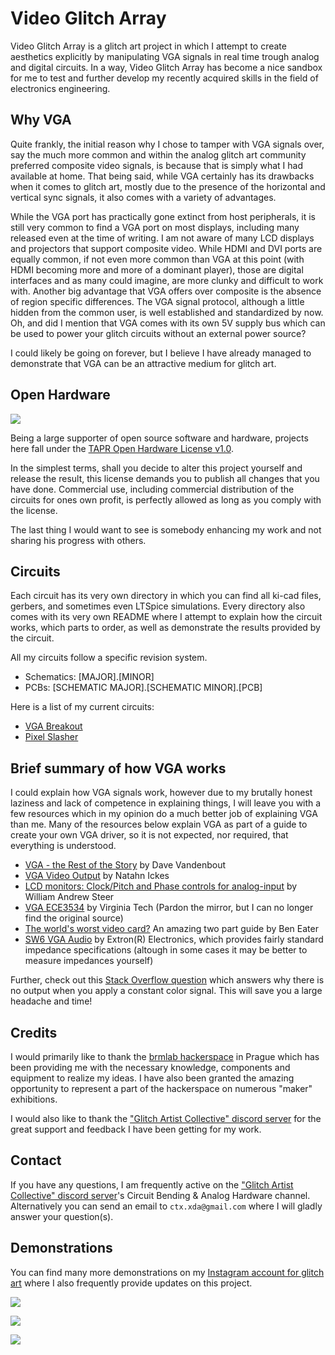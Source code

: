 # Video Glitch Array

Video Glitch Array is a glitch art project in which I attempt to create aesthetics explicitly by manipulating VGA signals in real time trough analog and digital circuits. In a way, Video Glitch Array has become a nice sandbox for me to test and further develop my recently acquired skills in the field of electronics engineering.

## Why VGA

Quite frankly, the initial reason why I chose to tamper with VGA signals over, say the much more common and within the analog glitch art community preferred composite video signals, is because that is simply what I had available at home. That being said, while VGA certainly has its drawbacks when it comes to glitch art, mostly due to the presence of the horizontal and vertical sync signals, it also comes with a variety of advantages.

While the VGA port has practically gone extinct from host peripherals, it is still very common to find a VGA port on most displays, including many released even at the time of writing. I am not aware of many LCD displays and projectors that support composite video. While HDMI and DVI ports are equally common, if not even more common than VGA at this point (with HDMI becoming more and more of a dominant player), those are digital interfaces and as many could imagine, are more clunky and difficult to work with. Another big advantage that VGA offers over composite is the absence of region specific differences. The VGA signal protocol, although a little hidden from the common user, is well established and standardized by now. Oh, and did I mention that VGA comes with its own 5V supply bus which can be used to power your glitch circuits without an external power source?

I could likely be going on forever, but I believe I have already managed to demonstrate that VGA can be an attractive medium for glitch art.

## Open Hardware

![](https://i0.wp.com/www.oshwa.org/wp-content/uploads/2014/03/oshw-logo-200-px.png?resize=190%2C200)

Being a large supporter of open source software and hardware, projects here fall under the [TAPR Open Hardware License v1.0](https://tapr.org/ohl.html).

In the simplest terms, shall you decide to alter this project yourself and release the result, this license demands you to publish all changes that you have done. Commercial use, including commercial distribution of the circuits for ones own profit, is perfectly allowed as long as you comply with the license.

The last thing I would want to see is somebody enhancing my work and not sharing his progress with others.  

## Circuits

Each circuit has its very own directory in which you can find all ki-cad files, gerbers, and sometimes even LTSpice simulations. Every directory also comes with its very own README where I attempt to explain how the circuit works, which parts to order, as well as demonstrate the results provided by the circuit.

All my circuits follow a specific revision system.

- Schematics: [MAJOR].[MINOR]
- PCBs: [SCHEMATIC MAJOR].[SCHEMATIC MINOR].[PCB]

Here is a list of my current circuits:

- [VGA Breakout](VGABreakout/README.md)
- [Pixel Slasher](PixelSlasher/README.md)

## Brief summary of how VGA works

I could explain how VGA signals work, however due to my brutally honest laziness and lack of competence in explaining things, I will leave you with a few resources which in my opinion do a much better job of explaining VGA than me. Many of the resources below explain VGA as part of a guide to create your own VGA driver, so it is not expected, nor required, that everything is understood.

- [VGA - the Rest of the Story](http://www.xess.com/blog/vga-the-rest-of-the-story/) by Dave Vandenbout
- [VGA Video Output](http://web.mit.edu/6.111/www/labkit/vga.shtml) by Natahn Ickes
- [LCD monitors: Clock/Pitch and Phase controls for analog-input](http://www.techmind.org/lcd/phasexplan.html) by William Andrew Steer
- [VGA ECE3534](https://drive.google.com/file/d/1oJ0iN84QY8XnXu3txFdtZf11J46l7f6y/view?usp=sharing) by Virginia Tech (Pardon the mirror, but I can no longer find the original source)
- [The world's worst video card?](https://www.youtube.com/watch?v=l7rce6IQDWs&t=976s) An amazing two part guide by Ben Eater
- [SW6 VGA Audio](http://www.partyzant.com.pl/instrukcje/matrixy/SW6_VGA_Audio.pdf) by Extron(R) Electronics, which provides fairly standard impedance specifications (altough in some cases it may be better to measure impedances yourself)

Further, check out this [Stack Overflow question](https://electronics.stackexchange.com/questions/221536/vga-driver-not-working) which answers why there is no output when you apply a constant color signal. This will save you a large headache and time!

## Credits

I would primarily like to thank the [brmlab hackerspace](https://brmlab.cz/) in Prague which has been providing me with the necessary knowledge, components and equipment to realize my ideas. I have also been granted the amazing opportunity to represent a part of the hackerspace on numerous "maker" exhibitions.

I would also like to thank the ["Glitch Artist Collective" discord server](https://discord.gg/r6NnsXX) for the great support and feedback I have been getting for my work.

## Contact

If you have any questions, I am frequently active on the ["Glitch Artist Collective" discord server](https://discord.gg/r6NnsXX)'s Circuit Bending & Analog Hardware channel. Alternatively you can send an email to `ctx.xda@gmail.com` where I will gladly answer your question(s).

## Demonstrations

You can find many more demonstrations on my [Instagram account for glitch art](https://www.instagram.com/video.home.systems/) where I also frequently provide updates on this project.

![](https://lh3.googleusercontent.com/FbMTUOfNXbrrnNuq_-bRpZ3sffijPZdlTDW5ey2nWE3dawkAxGRWj6yGDO0FlKA1Lh6FGb79bwrJIx5BCRzAw1WnvHTIpUXLKVSkiibUvwvhvoTeckMJUw9R4igPKglTGjlGKidyH0OrjqbWYX5J5CysaMPc2Ijv5wPniJ0wYDkaNWVgOOUeOuQcOUk1N-AEwKaKsaz3vj6pde219CNVnU-GAcNsrvsMW-6qcWzeb0XwWC1SoqPiM-LdR9gpdAQuMNDeeTmg6qScAJKG90jz7l3XOQjo9uUGGaBtDpakuQY2AEL8cih6Hp7YDMBFYJ9XwDkCijhzaxhLtCfdUwHPtB1zwiFFtmBVLMhrm6uwvXx20jZmlJjIylvtdnKnWuh_rNKe_5r-0LZPcLkyBVe0xgNft_7ybObAI-ZqBuCzrx4gJ-Em-AhIkareMGP1TtSuoMZt4i4jM2Pm_Iy-Bz56VG1bS73B5BIGkmaKHOfRv4K8V9zkyYuaj5rMCiDtbX4jeEPqOARXL-wNVe9Ps4GO_ZH9pAAWq9UQavGb5HG_DXk4JWxQkjS3gxBfvPiMuIbuBd2HndxuUR5mohkm0ePZtPQ98tsG6WeJ8yrvHsTGTgrvPBVbOM0uFpMHXrcwaqJatoAhLzWjy1jP5OqZjPhxsPyOOBVjpC4GH1KTqaI1W4TI_FGY_CQcFuhOky1AUXs9vZWgMB1lSUiT_bxyf_OjR8DeNFVbB0zTfeeY6gYvjxWDF6m2dg=w963-h722-no)

![](https://lh3.googleusercontent.com/7zAyDxNa7A0Bd-HedY2gJK76_WXwC1SnSME0kSfUGunI-fII4muFT30RdkVopKFwGOHnxaUJ-IQ3UOzgV8wgBLJN4X04M2Ku-EBG1VXTVewznQ5D45USX5CiHAZ-Tk9a1zpdtUt0yGY4JWZZO2uf8QzchHFBgEHm1nqK-0nVE0Dy-J6R55OS0iVb0KcW3S2yusJy0VFyzKwxgE38hwKQdDax2bnuR6mNQBaJdjNoTt3gt3-MqL0VgZuFXkAyXJldrS25WKg6DCiav0apr5R2EiUUYp409MOtD8vzKwS0ZxtmKGJky2ERI6cTrvDnRX8OSjgroDMDjK8-BGx4EYFF5g415c3LaNT-2rSFwRkf5P34Ch3kt_MwKAp_NodULpw2cxtiNBo041IXNR6pv3JcAbDDuVW_0KNdcAuUi0K33ZBnK5_QIKGSmmM_HvoOzL1QnXxVtTXd4b5V-y_PaW2WtCY-F9M9wSls2Vvyya9IprmjIOlZKzY8_iC0UA7iIQlFPjxSodn8pohFGlNYjZYtJJiLCzNKUMZJu5bB5ZFi06Zef4mlCy0nVV-lqdMj8EAFhMECZcv6FGt5SMAmPVSYM2_I340XLAVDWI1AeORrWA2zAyljXsDGCXNo0ZKi0EpKfNik3B5LzPHSnFomDw1s0gL-nXpt8o2BhhFs6WApHINwyxitye-C54dL=w1204-h903-no)

![](https://lh3.googleusercontent.com/XmVnRxCA-IpaiSeNyGq_fxdHNtZLwT8QhsW3N7XnmL2HuottwBJJcMlSdiCE0-X_OsIGYUePjI5nN-h7gw3c9gtAI04PZnGXoPNA4XzuVSewkzaQmht24ruVdzo0HYy6_aRjaixS874rJ_LDEhwqRipnn4FI6NFlr_oZbQpNTvRu4ipZjUsLT20ctyoEankaYxBiaOvP4C6jnWuzFRj-Yv-0bRfKS2X_wpTgLBfaoeQkL9HEmAPu1KGHOuseB5Cev4lXqAc4mBIIxSEa_EqIFwiuMPHLN3klarauOMSUbA7DikzIqHd-7eVh67cNDe5pxqsCgU7_B0QLWNUwSacPVxTFajE8_vDTuVhNMjBm4A-4fDm0qrmPdlV4SprZGn7iserrcL4HtNwFBOYw-_av1jrtmZBWzhEE4uGGzbgHytbE_SZAQc-DV11-xmKaRgx5TSxtu6qm2x53mrp-gh8S7Ap88ojXuANabxf_SnCLr_fgqkUO8DpMhaDx3G6Z7ojdJTR5cdsUFhaaoILfnIYWITuHTG08KksKqwchppMGk5UMHZd8tGrjMh8av77kskh28XmhI5sBGyxt2XVHeU7wuCDkwJ7DnsSAb_sQxQLcn0b7o7_cE4T33T5eE8mBr5AxPKvxRKUVnPdcx0dsEg-S2EDxbH4Hy8OkTXzZfMsuI9M2i9CqeV6h4qHf=w1470-h904-no)
